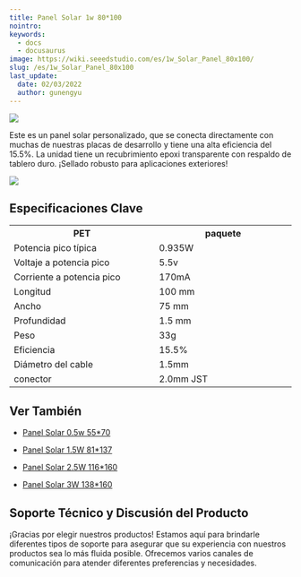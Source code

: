 ```yaml
---
title: Panel Solar 1w 80*100
nointro:
keywords:
  - docs
  - docusaurus
image: https://wiki.seeedstudio.com/es/1w_Solar_Panel_80x100/
slug: /es/1w_Solar_Panel_80x100
last_update:
  date: 02/03/2022
  author: gunengyu
---
```

![](http://bz.seeedstudio.com/depot/images/product/solarb.jpg)

Este es un panel solar personalizado, que se conecta directamente con muchas de nuestras placas de desarrollo y tiene una alta eficiencia del 15.5%. La unidad tiene un recubrimiento epoxi transparente con respaldo de tablero duro. ¡Sellado robusto para aplicaciones exteriores!

[![](https://files.seeedstudio.com/wiki/Seeed-WiKi/docs/images/300px-Get_One_Now_Banner-ragular.png)](https://www.seeedstudio.com/1w-solar-panel-75x100-p-633.html?cPath=155)

## Especificaciones Clave

<table>
<tr>
<th>PET</th>
<th>paquete</th>
</tr>
<tr>
<td width="400px">Potencia pico típica</td>
<td width="400px">0.935W</td>
</tr>
<tr>
<td>Voltaje a potencia pico</td>
<td>5.5v</td>
</tr>
<tr>
<td>Corriente a potencia pico</td>
<td>170mA</td>
</tr>
<tr>
<td>Longitud</td>
<td>100 mm</td>
</tr>
<tr>
<td>Ancho</td>
<td>75 mm</td>
</tr>
<tr>
<td>Profundidad</td>
<td>1.5 mm</td>
</tr>
<tr>
<td>Peso</td>
<td>33g</td>
</tr>
<tr>
<td>Eficiencia</td>
<td>15.5%</td>
</tr>
<tr>
<td> Diámetro del cable</td>
<td> 1.5mm</td>
</tr>
<tr>
<td> conector</td>
<td> 2.0mm JST</td>
</tr></table>

## Ver También

* [Panel Solar 0.5w 55*70](/0.5w_Solar_Panel_55x70 "0.5w Solar Panel 55*70")

* [Panel Solar 1.5W 81*137](/1.5W_Solar_Panel_81x137 "1.5W Solar Panel 81*137")

* [Panel Solar 2.5W 116*160](/2.5W_Solar_Panel_116x160 "2.5W Solar Panel 116*160")

* [Panel Solar 3W 138*160](/3W_Solar_Panel_138x160 "3W Solar Panel 138*160")

## Soporte Técnico y Discusión del Producto

¡Gracias por elegir nuestros productos! Estamos aquí para brindarle diferentes tipos de soporte para asegurar que su experiencia con nuestros productos sea lo más fluida posible. Ofrecemos varios canales de comunicación para atender diferentes preferencias y necesidades.

<div class="button_tech_support_container">
<a href="https://forum.seeedstudio.com/" class="button_forum"></a> 
<a href="https://www.seeedstudio.com/contacts" class="button_email"></a>
</div>

<div class="button_tech_support_container">
<a href="https://discord.gg/eWkprNDMU7" class="button_discord"></a> 
<a href="https://github.com/Seeed-Studio/wiki-documents/discussions/69" class="button_discussion"></a>
</div>